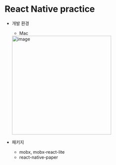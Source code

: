 # React Native practice

- 개발 환경
  - Mac
   <img width="321" alt="image" src="https://user-images.githubusercontent.com/35987129/191933672-32c1c071-b26c-40d0-a824-acfcf02970e9.png">
  
- 패키지
  - mobx, mobx-react-lite
  - react-native-paper
